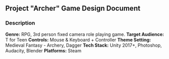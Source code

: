 ## Project "Archer" Game Design Document
### Description


**Genre:** RPG, 3rd person fixed camera role playing game.
**Target Audience:** T for Teen
**Controls:** Mouse & Keyboard + Controller
**Theme Setting:** Medieval Fantasy - Archery, Dagger
**Tech Stack:** Unity 2017+, Photoshop, Audacity, Blender
**Platforms:** Steam

<!--stackedit_data:
eyJoaXN0b3J5IjpbMTk3MzEwMjAwNV19
-->